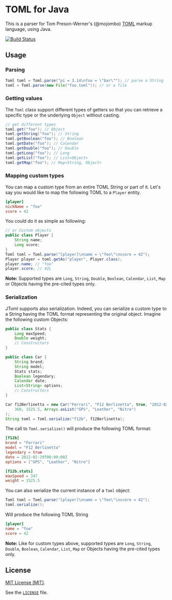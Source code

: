 TOML for Java
===
This is a parser for Tom Preson-Werner's (@mojombo) [TOML](https://raw.github.com/mojombo/toml/) markup language, using Java.

[![Build Status](https://travis-ci.org/agrison/jtoml.png?branch=master)](https://travis-ci.org/agrison/jtoml)

Usage
----

### Parsing

```java
Toml toml = Toml.parse("pi = 3.14\nfoo = \"bar\""); // parse a String
toml = Toml.parse(new File("foo.toml")); // or a file
```

### Getting values

The `Toml` class support different types of getters so that you can retrieve a specific type or the underlying `Object` without casting.

```java
// get different types
toml.get("foo"); // Object
toml.getString("foo"); // String
toml.getBoolean("foo"); // Boolean
toml.getDate("foo"); // Calendar
toml.getDouble("foo"); // Double
toml.getLong("foo"); // Long
toml.getList("foo"); // List<Object>
toml.getMap("foo"); // Map<String, Object>
```

### Mapping custom types

You can map a custom type from an entire TOML String or part of it.
Let's say you would like to map the following TOML to a `Player` entity.

```toml
[player]
nickName = "foo"
score = 42
```

You could do it as simple as following:
```java
// or Custom objects
public class Player {
    String name;
    Long score;
}
Toml toml = Toml.parse("[player]\nname = \"foo\"\nscore = 42");
Player player = toml.getAs("player", Player.class);
player.name; // "foo"
player.score; // 42L
```

**Note:** Supported types are `Long`, `String`, `Double`, `Boolean`, `Calendar`, `List`, `Map` or Objects having the pre-cited types only.

### Serialization

JToml supports also serialization. Indeed, you can serialize a custom type to a String having the TOML format representing the original object.
Imagine the following custom Objects:

```java
public class Stats {
    Long maxSpeed;
    Double weight;
    // Constructors
}

public class Car {
    String brand;
    String model;
    Stats stats;
    Boolean legendary;
    Calendar date;
    List<String> options;
    // Constructors
}

Car f12Berlinetta = new Car("Ferrari", "F12 Berlinetta", true, "2012-02-29",
    360, 1525.5, Arrays.asList("GPS", "Leather", "Nitro")
);
String toml = Toml.serialize("f12b", f12Berlinetta);
```

The call to `Toml.serialize()` will produce the following TOML format:
```toml
[f12b]
brand = "Ferrari"
model = "F12 Berlinetta"
legendary = true
date = 2012-02-29T00:00:00Z
options = ["GPS", "Leather", "Nitro"]

[f12b.stats]
maxSpeed = 347
weight = 1525.5
```

You can also serialize the current instance of a `Toml` object:
```java
Toml toml = Toml.parse("[player]\nname = \"foo\"\nscore = 42");
toml.serialize();
```

Will produce the following TOML String
```toml
[player]
name = "foo"
score = 42
```

**Note:** Like for custom types above, supported types are `Long`, `String`, `Double`, `Boolean`, `Calendar`, `List`, `Map` or Objects having the pre-cited types only.


License
-----
[MIT License (MIT)](http://opensource.org/licenses/mit-license.php).

See the [`LICENSE`](https://github.com/agrison/jtoml/blob/master/LICENSE) file.
